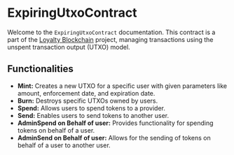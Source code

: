 # ExpiringUtxoContract

Welcome to the `ExpiringUtxoContract` documentation. This contract is a part of the 
[Loyalty Blockchain](https://github.com/OpenLoyalty/loyalty-blockchain) project, 
managing transactions using the unspent transaction output (UTXO) model.

## Functionalities

- **Mint:** Creates a new UTXO for a specific user with given parameters like amount, enforcement date, 
and expiration date.
- **Burn:** Destroys specific UTXOs owned by users.
- **Spend:** Allows users to spend tokens to a provider.
- **Send:** Enables users to send tokens to another user.
- **AdminSpend on Behalf of user:** Provides functionality for spending tokens on behalf of a user.
- **AdminSend on Behalf of user:** Allows for the sending of tokens on behalf of a user to another user.
